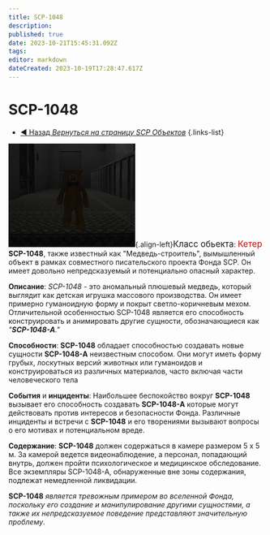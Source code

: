 ```yaml
---
title: SCP-1048
description: 
published: true
date: 2023-10-21T15:45:31.092Z
tags: 
editor: markdown
dateCreated: 2023-10-19T17:28:47.617Z
---
```


# SCP-1048
- [:arrow_backward: Назад *Вернуться на страницу SCP Объектов*](/ru/game/scps)
{.links-list}


![1048-testroom.webp](/images/roles/1048-testroom.webp){.align-left}<big>Класс обьекта</big>: <font color="#ba1013"><big>Кетер</big></font>
**SCP-1048**, также известный как "Медведь-строитель", вымышленный объект в рамках совместного писательского проекта Фонда SCP. Он имеет довольно непредсказуемый и потенциально опасный характер.

**Описание**:
*SCP-1048* - это аномальный плюшевый медведь, который выглядит как детская игрушка массового производства. Он имеет примерно гуманоидную форму и покрыт светло-коричневым мехом. Отличительной особенностью SCP-1048 является его способность конструировать и анимировать другие сущности, обозначающиеся как *"**SCP-1048-A**."*

**Способности**:
**SCP-1048** обладает способностью создавать новые сущности **SCP-1048-A** неизвестным способом.
Они могут иметь форму грубых, лоскутных версий животных или гуманоидов и конструироваться из различных материалов, часто включая части человеческого тела

**События** и **инциденты**:
Наибольшее беспокойство вокруг **SCP-1048** вызывает его способность создавать **SCP-1048-A** которые могут действовать против интересов и безопасности Фонда. Различные инциденты и встречи с **SCP-1048** и его творениями вызывают вопросы о его мотивах и потенциальном вреде.

**Содержание**:
**SCP-1048**  должен содержаться в камере размером 5 х 5 м. За камерой ведется видеонаблюдение, а персонал, попадающий внутрь, должен пройти психологическое и медицинское обследование. Все экземпляры SCP-1048-A, обнаруженные вне зоны содержания, подлежат немедленной ликвидации.

**SCP-1048** *является тревожным примером  во вселенной Фонда, поскольку его создание и манипулирование другими сущностями, а также их непредсказуемое поведение представляют значительную проблему*.